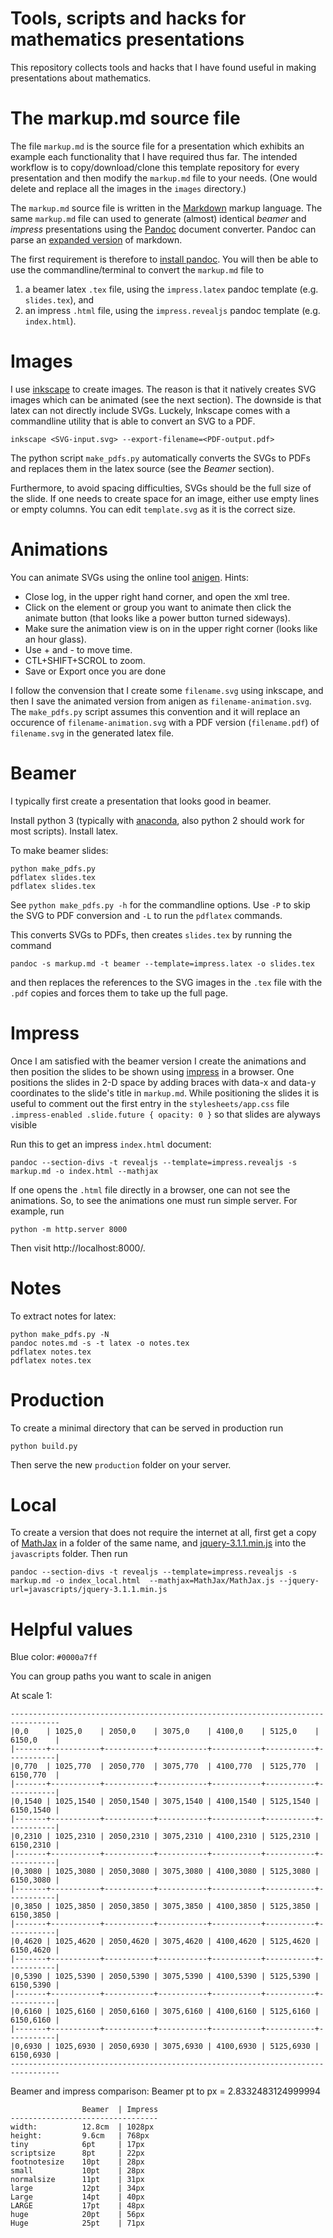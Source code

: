 # Tools, scripts and hacks for mathematics presentations

This repository collects tools and hacks that I have found useful in making presentations
about mathematics.

# The markup.md source file

The file `markup.md` is the source file for a presentation which exhibits an example each
functionality that I have required thus far. The intended workflow is to copy/download/clone
this template repository for every presentation and then modify the `markup.md` file to your needs.
(One would delete and replace all the images in the `images` directory.)

The `markup.md` source file is written in the [Markdown](https://www.markdownguide.org/basic-syntax/)
markup language. The same `markup.md` file can used to generate (almost) identical *beamer* and 
*impress* presentations using the [Pandoc](https://pandoc.org/) document converter.
Pandoc can parse an [expanded version](https://pandoc.org/MANUAL.html#pandocs-markdown) of markdown.

The first requirement is therefore to [install pandoc](https://pandoc.org/installing.html).
You will then be able to use the commandline/terminal to convert the `markup.md` file to

1) a beamer latex `.tex` file, using the `impress.latex` pandoc template (e.g. `slides.tex`), and
2) an impress `.html` file, using the `impress.revealjs` pandoc template (e.g. `index.html`).

# Images

I use [inkscape](https://inkscape.org) to create images. The reason is that it natively creates SVG
images which can be animated (see the next section). The downside is that latex can not directly
include SVGs. Luckely, Inkscape comes with a commandline utility that is able to convert an SVG 
to a PDF.

	inkscape <SVG-input.svg> --export-filename=<PDF-output.pdf>
	
The python script `make_pdfs.py` automatically converts the SVGs to PDFs and replaces them in the latex source (see the *Beamer* section).

Furthermore, to avoid spacing difficulties, SVGs should be the full size of the slide.
If one needs to create space for an image, either use empty lines or empty columns.
You can edit `template.svg` as it is the correct size.

# Animations

You can animate SVGs using the online tool [anigen](http://anigen.org/versions/0_8_1/). Hints:

+ Close log, in the upper right hand corner, and open the xml tree. 
+ Click on the element or group you want to animate then click the animate button 
(that looks like a power button turned sideways). 
+ Make sure the animation view is on in the upper right corner (looks like an hour glass).
+ Use + and - to move time. 
+ CTL+SHIFT+SCROL to zoom.
+ Save or Export once you are done

I follow the convension that I create some `filename.svg` using inkscape, and then I save the animated
version from anigen as `filename-animation.svg`. The `make_pdfs.py` script assumes this convention and
it will replace an occurence of `filename-animation.svg` with a PDF version (`filename.pdf`) of `filename.svg` in the generated latex file.

# Beamer

I typically first create a presentation that looks good in beamer.

Install python 3 (typically with [anaconda](https://www.anaconda.com/products/individual), also python 2 should work for most scripts). Install latex.

To make beamer slides:

    python make_pdfs.py
    pdflatex slides.tex
    pdflatex slides.tex
    
See `python make_pdfs.py -h` for the commandline options. Use `-P` to skip the SVG to PDF conversion and `-L` to run the `pdflatex` commands.

This converts SVGs to PDFs, then creates `slides.tex` by running the command

	pandoc -s markup.md -t beamer --template=impress.latex -o slides.tex
	
and then replaces the references to the SVG images in the `.tex` file with the `.pdf` copies and
forces them to take up the full page.

# Impress

Once I am satisfied with the beamer version I create the animations and then position the slides
to be shown using [impress](https://github.com/impress/impress.js/) in a browser.
One positions the slides in 2-D space by adding braces with data-x and data-y coordinates to the 
slide's title in `markup.md`. 
While positioning the slides it is useful to comment out the first entry in the `stylesheets/app.css` file
`.impress-enabled .slide.future { opacity: 0 }` so that slides are alyways visible

Run this to get an impress `index.html` document:

    pandoc --section-divs -t revealjs --template=impress.revealjs -s markup.md -o index.html --mathjax

If one opens the `.html` file directly in a browser, one can not see the animations. So, to see the animations one must run simple server. For example, run

    python -m http.server 8000
	
Then visit http://localhost:8000/.

# Notes

To extract notes for latex:

    python make_pdfs.py -N
    pandoc notes.md -s -t latex -o notes.tex
    pdflatex notes.tex
    pdflatex notes.tex
    
# Production

To create a minimal directory that can be served in production run 

    python build.py
	
Then serve the new `production` folder on your server.

# Local

To create a version that does not require the internet at all, 
first get a copy of [MathJax](https://docs.mathjax.org/en/v2.7-latest/installation.html) in a folder of
the same name, and [jquery-3.1.1.min.js](https://releases.jquery.com/jquery/) into the `javascripts` 
folder. Then run

    pandoc --section-divs -t revealjs --template=impress.revealjs -s markup.md -o index_local.html  --mathjax=MathJax/MathJax.js --jquery-url=javascripts/jquery-3.1.1.min.js

# Helpful values
    
Blue color: `#0000a7ff`

You can group paths you want to scale in anigen

At scale 1:

    ---------------------------------------------------------------------------------
    |0,0    | 1025,0    | 2050,0    | 3075,0    | 4100,0    | 5125,0    | 6150,0    |
    |-------+-----------+-----------+-----------+-----------+-----------+-----------|
    |0,770  | 1025,770  | 2050,770  | 3075,770  | 4100,770  | 5125,770  | 6150,770  |
    |-------+-----------+-----------+-----------+-----------+-----------+-----------|
    |0,1540 | 1025,1540 | 2050,1540 | 3075,1540 | 4100,1540 | 5125,1540 | 6150,1540 |
    |-------+-----------+-----------+-----------+-----------+-----------+-----------|
    |0,2310 | 1025,2310 | 2050,2310 | 3075,2310 | 4100,2310 | 5125,2310 | 6150,2310 |
    |-------+-----------+-----------+-----------+-----------+-----------+-----------|
    |0,3080 | 1025,3080 | 2050,3080 | 3075,3080 | 4100,3080 | 5125,3080 | 6150,3080 |
    |-------+-----------+-----------+-----------+-----------+-----------+-----------|
    |0,3850 | 1025,3850 | 2050,3850 | 3075,3850 | 4100,3850 | 5125,3850 | 6150,3850 |
    |-------+-----------+-----------+-----------+-----------+-----------+-----------|
    |0,4620 | 1025,4620 | 2050,4620 | 3075,4620 | 4100,4620 | 5125,4620 | 6150,4620 |
    |-------+-----------+-----------+-----------+-----------+-----------+-----------|
    |0,5390 | 1025,5390 | 2050,5390 | 3075,5390 | 4100,5390 | 5125,5390 | 6150,5390 |
    |-------+-----------+-----------+-----------+-----------+-----------+-----------|
    |0,6160 | 1025,6160 | 2050,6160 | 3075,6160 | 4100,6160 | 5125,6160 | 6150,6160 |
    |-------+-----------+-----------+-----------+-----------+-----------+-----------|
    |0,6930 | 1025,6930 | 2050,6930 | 3075,6930 | 4100,6930 | 5125,6930 | 6150,6930 |
    ---------------------------------------------------------------------------------
    
Beamer and impress comparison:
Beamer pt to px = 2.8332483124999994

                    Beamer  | Impress
    ---------------------------------
    width:          12.8cm  | 1028px
    height:         9.6cm   | 768px
    tiny            6pt     | 17px
    scriptsize	    8pt     | 22px
    footnotesize	10pt    | 28px
    small	        10pt    | 28px
    normalsize	    11pt    | 31px
    large	        12pt    | 34px
    Large	        14pt    | 40px
    LARGE	        17pt    | 48px
    huge	        20pt    | 56px
    Huge	        25pt    | 71px

